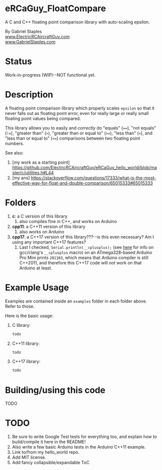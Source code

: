# eRCaGuy_FloatCompare
A C and C++ floating point comparison library with auto-scaling epsilon.

By Gabriel Staples  
www.ElectricRCAircraftGuy.com  
www.GabrielStaples.com  


# Status

Work-in-progress (WIP)--NOT functional yet.


# Description

A floating point comparison library which properly scales `epsilon` so that it never falls out as floating point error, even for really large or really small floating point values being compared. 

This library allows you to easily and _correctly_ do "equals" (`==`), "not equals" (`!=`), "greater than" (`>`), "greater than or equal to" (`>=`), "less than" (`<`), and "less than or equal to" (`<=`) comparisons between two floating point numbers. 

See also: 
1. [my work as a starting point] https://github.com/ElectricRCAircraftGuy/eRCaGuy_hello_world/blob/master/c/utilities.h#L44
1. [my ans] https://stackoverflow.com/questions/17333/what-is-the-most-effective-way-for-float-and-double-comparison/65015333#65015333


# Folders

1. **c**: a C version of this library
    1. also compiles fine in C++, and works on Arduino
1. **cpp11**: a C++11 version of this library
    1. also works on Arduino
1. **cpp17**: a C++17 version of this library???--is this even necessary? Am I using any important C++17 features?
    1. Last I checked, `Serial.println(__cplusplus);` (see [here](https://gcc.gnu.org/onlinedocs/cpp/Standard-Predefined-Macros.html) for info on gcc/clang's `__cplusplus` macro) on an ATmega328-based Arduino Pro Mini prints `201103`, which means that Arduino compiler is still C++2011, and therefore this C++17 code will _not_ work on that Arduino at least.


# Example Usage

Examples are contained inside an `examples` folder in each folder above. Refer to those. 

Here is the basic usage:

1. C library:

    ```c
    todo
    ```
1. C++11 library:

    ```cpp
    todo
    ```
1. C++17 library:

    ```cpp
    todo
    ```

# Building/using this code

TODO


# TODO

1. Be sure to write Google Test tests for everything too, and explain how to build/compile it here in the README! 
1. Also write a few basic Arduino tests in the Arduino C++11 example.
1. Link to/from my hello_world repo.
1. Add MIT license.
1. Add fancy collapsible/expandable ToC
